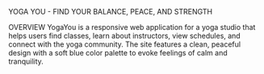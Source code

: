 YOGA YOU - FIND YOUR BALANCE, PEACE, AND STRENGTH

OVERVIEW
YogaYou is a responsive web application for a yoga studio that helps users find classes, learn about instructors, view schedules, and connect with the yoga community. The site features a clean, peaceful design with a soft blue color palette to evoke feelings of calm and tranquility.
